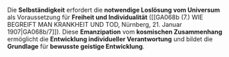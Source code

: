
Die **Selbständigkeit** erfordert die **notwendige Loslösung vom Universum** als Voraussetzung für **Freiheit und Individualität** ([[GA068b (7.) WIE BEGREIFT MAN KRANKHEIT UND TOD, Nürnberg, 21. Januar 1907|GA068b/7]]). Diese **Emanzipation** vom **kosmischen Zusammenhang** ermöglicht die **Entwicklung individueller Verantwortung** und bildet die **Grundlage** für **bewusste geistige Entwicklung**.
